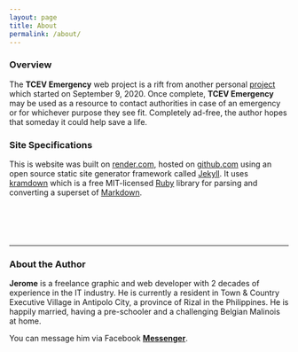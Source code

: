 ```yaml
---
layout: page
title: About
permalink: /about/
---
```


### Overview
The **TCEV Emergency** web project is a rift from another personal [project](https://app.simplenote.com/p/SPSlbJ) which started on September 9, 2020. Once complete, **TCEV Emergency** may be used as a resource to contact authorities in case of an emergency or for whichever purpose they see fit. Completely ad-free, the author hopes that someday it could help save a life.

### Site Specifications

This is website was built on [render.com](https://render.com/), hosted on [github.com](https://github.com/) using an open source static site generator framework called [Jekyll][jekyll]. It uses [kramdown][kramdown] which is a free MIT-licensed [Ruby](http://www.ruby-lang.org/) library for parsing and converting a superset of [Markdown][markdown].

<div style="margin-top: 4em;">&nbsp;</div>

---

### About the Author
__Jerome__ is a freelance graphic and web developer with 2 decades of experience in the IT industry. He is currently a resident in Town &amp; Country Executive Village in Antipolo City, a province of Rizal in the Philippines. He is happily married, having a pre-schooler and a challenging Belgian Malinois at home.

You can message him via Facebook <strong>[Messenger][fb-messenger]</strong>.

[jekyll]: https://jekyllrb.com/
[kramdown]: https://kramdown.gettalong.org/
[markdown]: https://daringfireball.net/projects/markdown/
[fb-messenger]: https://m.me/jerbau